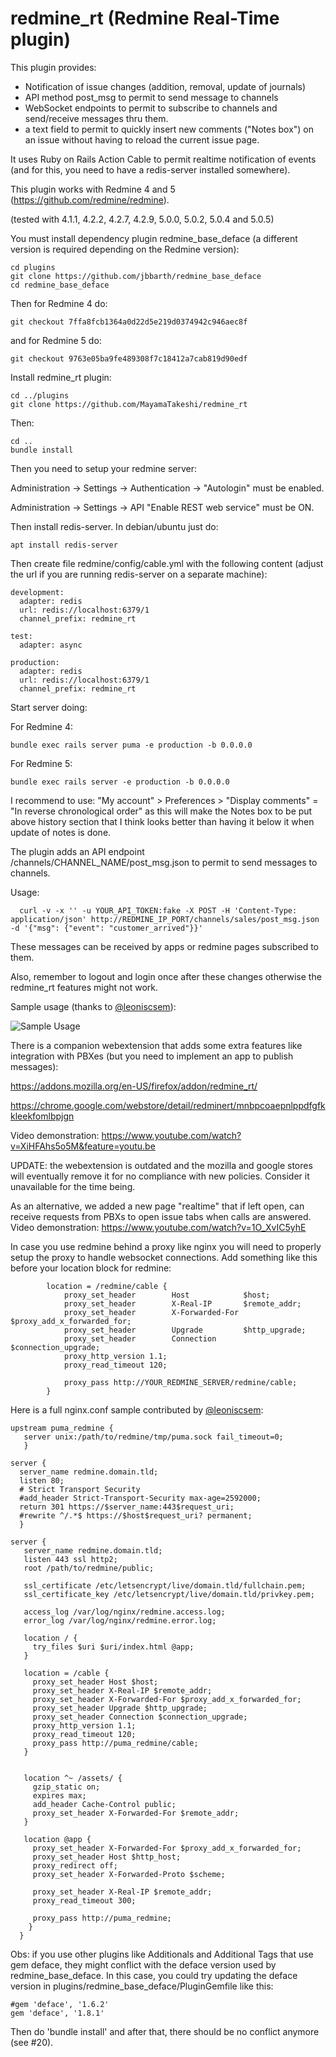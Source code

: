 # redmine_rt (Redmine Real-Time plugin)

This plugin provides:
  - Notification of issue changes (addition, removal, update of journals)
  - API method post_msg to permit to send message to channels
  - WebSocket endpoints to permit to subscribe to channels and send/receive messages thru them.
  - a text field to permit to quickly insert new comments ("Notes box") on an issue without having to reload the current issue page.

It uses Ruby on Rails Action Cable to permit realtime notification of events (and for this, you need to have a redis-server installed somewhere).

This plugin works with Redmine 4 and 5 (https://github.com/redmine/redmine).

(tested with 4.1.1, 4.2.2, 4.2.7, 4.2.9, 5.0.0, 5.0.2, 5.0.4 and 5.0.5)

You must install dependency plugin redmine_base_deface (a different version is required depending on the Redmine version):
```
cd plugins
git clone https://github.com/jbbarth/redmine_base_deface
cd redmine_base_deface 
```

Then for Redmine 4 do:
```
git checkout 7ffa8fcb1364a0d22d5e219d0374942c946aec8f
```
and for Redmine 5 do:
```
git checkout 9763e05ba9fe489308f7c18412a7cab819d90edf
```

Install redmine_rt plugin:
```
cd ../plugins
git clone https://github.com/MayamaTakeshi/redmine_rt
```

Then:
```
cd ..
bundle install
```

Then you need to setup your redmine server:

  Administration -> Settings -> Authentication -> 
    "Autologin" must be enabled.

  Administration -> Settings -> API 
    "Enable REST web service" must be ON.


Then install redis-server. In debian/ubuntu just do:
```
apt install redis-server
```

Then create file redmine/config/cable.yml with the following content (adjust the url if you are running redis-server on a separate machine):
```
development:
  adapter: redis
  url: redis://localhost:6379/1
  channel_prefix: redmine_rt

test:
  adapter: async

production:
  adapter: redis
  url: redis://localhost:6379/1
  channel_prefix: redmine_rt

```

Start server doing:

For Redmine 4:
```
bundle exec rails server puma -e production -b 0.0.0.0
```

For Redmine 5:
```
bundle exec rails server -e production -b 0.0.0.0
```

I recommend to use:
  "My account" > Preferences > "Display comments" = "In reverse chronological order"
as this will make the Notes box to be put above history section that I think looks better than having it below it when update of notes is done.


The plugin adds an API endpoint /channels/CHANNEL_NAME/post_msg.json to permit to send messages to channels. 

Usage:
```
  curl -v -x '' -u YOUR_API_TOKEN:fake -X POST -H 'Content-Type: application/json' http://REDMINE_IP_PORT/channels/sales/post_msg.json -d '{"msg": {"event": "customer_arrived"}}'
```

These messages can be received by apps or redmine pages subscribed to them.

Also, remember to logout and login once after these changes otherwise the redmine_rt features might not work.

Sample usage (thanks to [@leoniscsem](https://github.com/leoniscsem)):

![Sample Usage](../assets/redmine_rt2.gif?raw=true)

There is a companion webextension that adds some extra features like integration with PBXes (but you need to implement an app to publish messages):

  https://addons.mozilla.org/en-US/firefox/addon/redmine_rt/
  
  https://chrome.google.com/webstore/detail/redminert/mnbpcoaepnlppdfgfkkleekfomlbpjgn


Video demonstration:
https://www.youtube.com/watch?v=XiHFAhs5o5M&feature=youtu.be

UPDATE: the webextension is outdated and the mozilla and google stores will eventually remove it for no compliance with new policies. Consider it unavailable for the time being.

As an alternative, we added a new page "realtime" that if left open, can receive requests from PBXs to open issue tabs when calls are answered.
Video demonstration:
https://www.youtube.com/watch?v=1O_XvIC5yhE


In case you use redmine behind a proxy like nginx you will need to properly setup the proxy to handle websocket connections.
Add something like this before your location block for redmine:
```
        location = /redmine/cable {
            proxy_set_header        Host            $host;
            proxy_set_header        X-Real-IP       $remote_addr;
            proxy_set_header        X-Forwarded-For $proxy_add_x_forwarded_for;
            proxy_set_header        Upgrade         $http_upgrade;
            proxy_set_header        Connection      $connection_upgrade;
            proxy_http_version 1.1;
            proxy_read_timeout 120;

            proxy_pass http://YOUR_REDMINE_SERVER/redmine/cable;
        }
```

Here is a full nginx.conf sample contributed by [@leoniscsem](https://github.com/leoniscsem):
```
upstream puma_redmine {
   server unix:/path/to/redmine/tmp/puma.sock fail_timeout=0;
   }

server {
  server_name redmine.domain.tld;
  listen 80;
  # Strict Transport Security
  #add_header Strict-Transport-Security max-age=2592000;
  return 301 https://$server_name:443$request_uri;
  #rewrite ^/.*$ https://$host$request_uri? permanent;
  }

server {
   server_name redmine.domain.tld;
   listen 443 ssl http2;
   root /path/to/redmine/public;

   ssl_certificate /etc/letsencrypt/live/domain.tld/fullchain.pem;
   ssl_certificate_key /etc/letsencrypt/live/domain.tld/privkey.pem;

   access_log /var/log/nginx/redmine.access.log;
   error_log /var/log/nginx/redmine.error.log;

   location / {
     try_files $uri $uri/index.html @app;
   }

   location = /cable {
     proxy_set_header Host $host;
     proxy_set_header X-Real-IP $remote_addr;
     proxy_set_header X-Forwarded-For $proxy_add_x_forwarded_for;
     proxy_set_header Upgrade $http_upgrade;
     proxy_set_header Connection $connection_upgrade;
     proxy_http_version 1.1;
     proxy_read_timeout 120;
     proxy_pass http://puma_redmine/cable;
   }


   location ^~ /assets/ {
     gzip_static on;
     expires max;
     add_header Cache-Control public; 
     proxy_set_header X-Forwarded-For $remote_addr;
   }

   location @app {
     proxy_set_header X-Forwarded-For $proxy_add_x_forwarded_for;
     proxy_set_header Host $http_host;
     proxy_redirect off;
     proxy_set_header X-Forwarded-Proto $scheme;

     proxy_set_header X-Real-IP $remote_addr;
     proxy_read_timeout 300;

     proxy_pass http://puma_redmine;
    }
  }
```

Obs: if you use other plugins like Additionals and Additional Tags that use gem deface, they might conflict with the deface version used by redmine_base_deface.
In this case, you could try updating the deface version in plugins/redmine_base_deface/PluginGemfile like this:
```
#gem 'deface', '1.6.2'
gem 'deface', '1.8.1'
```
Then do 'bundle install' and after that, there should be no conflict anymore (see #20).


